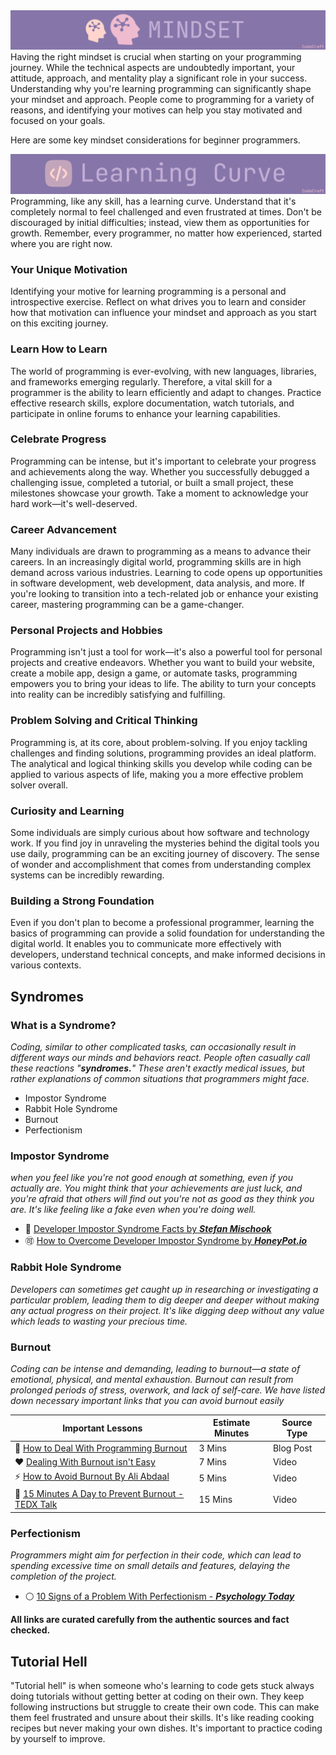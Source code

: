 <img src="../Assets/Mindset.webp">
<br/>
Having the right mindset is crucial when starting on your programming journey. While the technical aspects are undoubtedly important, your attitude, approach, and mentality play a significant role in your success. Understanding why you're learning programming can significantly shape your mindset and approach. People come to programming for a variety of reasons, and identifying your motives can help you stay motivated and focused on your goals.

Here are some key mindset considerations for beginner programmers.

<img src="../Assets/Learning Curve.webp">
<br/>
Programming, like any skill, has a learning curve. Understand that it's completely normal to feel challenged and even frustrated at times. Don't be discouraged by initial difficulties; instead, view them as opportunities for growth. Remember, every programmer, no matter how experienced, started where you are right now.

### Your Unique Motivation

Identifying your motive for learning programming is a personal and introspective exercise. Reflect on what drives you to learn and consider how that motivation can influence your mindset and approach as you start on this exciting journey.

### Learn How to Learn

The world of programming is ever-evolving, with new languages, libraries, and frameworks emerging regularly. Therefore, a vital skill for a programmer is the ability to learn efficiently and adapt to changes. Practice effective research skills, explore documentation, watch tutorials, and participate in online forums to enhance your learning capabilities.

### Celebrate Progress

Programming can be intense, but it's important to celebrate your progress and achievements along the way. Whether you successfully debugged a challenging issue, completed a tutorial, or built a small project, these milestones showcase your growth. Take a moment to acknowledge your hard work—it's well-deserved.

### Career Advancement

Many individuals are drawn to programming as a means to advance their careers. In an increasingly digital world, programming skills are in high demand across various industries. Learning to code opens up opportunities in software development, web development, data analysis, and more. If you're looking to transition into a tech-related job or enhance your existing career, mastering programming can be a game-changer.

### Personal Projects and Hobbies

Programming isn't just a tool for work—it's also a powerful tool for personal projects and creative endeavors. Whether you want to build your website, create a mobile app, design a game, or automate tasks, programming empowers you to bring your ideas to life. The ability to turn your concepts into reality can be incredibly satisfying and fulfilling.

### Problem Solving and Critical Thinking

Programming is, at its core, about problem-solving. If you enjoy tackling challenges and finding solutions, programming provides an ideal platform. The analytical and logical thinking skills you develop while coding can be applied to various aspects of life, making you a more effective problem solver overall.

### Curiosity and Learning

Some individuals are simply curious about how software and technology work. If you find joy in unraveling the mysteries behind the digital tools you use daily, programming can be an exciting journey of discovery. The sense of wonder and accomplishment that comes from understanding complex systems can be incredibly rewarding.

### Building a Strong Foundation

Even if you don't plan to become a professional programmer, learning the basics of programming can provide a solid foundation for understanding the digital world. It enables you to communicate more effectively with developers, understand technical concepts, and make informed decisions in various contexts.

## Syndromes

### What is a Syndrome?



_Coding, similar to other complicated tasks, can occasionally result in different ways our minds and behaviors react. People often casually call these reactions "<b>syndromes.</b>" These aren't exactly medical issues, but rather explanations of common situations that programmers might face._ 

- Impostor Syndrome
- Rabbit Hole Syndrome
- Burnout
- Perfectionism

### Impostor Syndrome
_when you feel like you're not good enough at something, even if you actually are. You might think that your achievements are just luck, and you're afraid that others will find out you're not as good as they think you are. It's like feeling like a fake even when you're doing well._

- 💯 [Developer Impostor Syndrome Facts by _**Stefan Mischook**_](https://www.youtube.com/watch?v=gLbfGW-rfZw)
- 🉑 [How to Overcome Developer Impostor Syndrome by _**HoneyPot.io**_](https://cult.honeypot.io/reads/developer-imposter-syndrome-how-to-overcome-it/)

### Rabbit Hole Syndrome
_Developers can sometimes get caught up in researching or investigating a particular problem, leading them to dig deeper and deeper without making any actual progress on their project. It's like digging deep without any value which leads to wasting your precious time._

### Burnout
_Coding can be intense and demanding, leading to burnout—a state of emotional, physical, and mental exhaustion. Burnout can result from prolonged periods of stress, overwork, and lack of self-care. We have listed down necessary important links that you can avoid burnout easily_

| Important Lessons | Estimate Minutes | Source Type |
|--|--|--|
| 🚀 [How to Deal With Programming Burnout](https://pythonistaplanet.com/programmer-burnout/#google_vignette) | 3 Mins | Blog Post |
| ❤️ [Dealing With Burnout isn't Easy](https://www.youtube.com/watch?v=YyjBKqsJqAo&pp=ygUlSG93IHRvIGRlYWwgd2l0aCBidXJub3V0IGFzIGEgc3R1ZGVudA%3D%3D) | 7 Mins | Video |
| ⚡  [How to Avoid Burnout By Ali Abdaal](https://www.youtube.com/watch?v=lylveWfXknk&pp=ygUlSG93IHRvIGRlYWwgd2l0aCBidXJub3V0IGFzIGEgc3R1ZGVudA%3D%3D) | 5 Mins | Video | 
| 🎒 [15 Minutes A Day to Prevent Burnout - TEDX Talk](https://www.youtube.com/watch?v=Uk3OAGcjQPA&pp=ygUlSG93IHRvIGRlYWwgd2l0aCBidXJub3V0IGFzIGEgc3R1ZGVudA%3D%3D) | 15 Mins | Video |


### Perfectionism

_Programmers might aim for perfection in their code, which can lead to spending excessive time on small details and features, delaying the completion of the project._

- ⚪ [10 Signs of a Problem With Perfectionism -  _**Psychology Today**_](https://www.psychologytoday.com/us/blog/the-reality-gen-z/202109/10-signs-problem-perfectionism)

**All links are curated carefully from the authentic sources and fact checked.**

## Tutorial Hell

"Tutorial hell" is when someone who's learning to code gets stuck always doing tutorials without getting better at coding on their own. They keep following instructions but struggle to create their own code. This can make them feel frustrated and unsure about their skills. It's like reading cooking recipes but never making your own dishes. It's important to practice coding by yourself to improve.